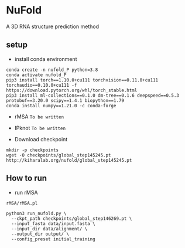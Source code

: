 # NuFold
A 3D RNA structure prediction method

## setup
* install conda environment
```
conda create -n nufold_P python=3.8
conda activate nufold_P
pip3 install torch==1.10.0+cu111 torchvision==0.11.0+cu111 torchaudio==0.10.0+cu111 -f https://download.pytorch.org/whl/torch_stable.html
pip3 install ml-collections==0.1.0 dm-tree==0.1.6 deepspeed==0.5.3 protobuf==3.20.0 scipy==1.4.1 biopython==1.79
conda install numpy==1.21.0 -c conda-forge
```
* rMSA
`To be written`

* IPknot
`To be written`

* Download checkpoint
```
mkdir -p checkpoints
wget -O checkpoints/global_step145245.pt http://kiharalab.org/nufold/global_step145245.pt
```

## How to run
* run rMSA
```
rMSA/rMSA.pl
```

```
python3 run_nufold.py \
  --ckpt_path checkpoints/global_step146269.pt \
  --input_fasta data/input.fasta \
  --input_dir data/alignment/ \
  --output_dir output/ \
  --config_preset initial_training
```
